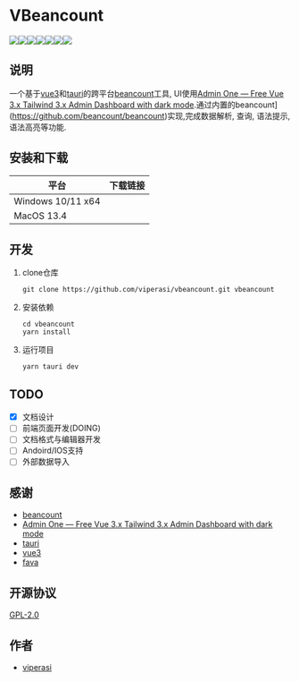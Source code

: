 # VBeancount

![](https://img.shields.io/badge/platform-win--64%20%7C%20osx--64-lightgrey)![](https://img.shields.io/badge/license-GPL2.0-blue)![](https://img.shields.io/badge/node-%3E%3D%2016.13.0-brightgreen)![](https://img.shields.io/badge/tauri-%5E1.3-blue)![](https://img.shields.io/badge/vuejs-%5E3.0.0-blue)![](https://img.shields.io/badge/pinia-%5E2.0.13-blue)![](https://img.shields.io/badge/vite-%5E3.0.9-blue)

## 说明

一个基于[vue3](https://vuejs.org/)和[tauri](https://tauri.app/)的跨平台[beancount](https://github.com/beancount/beancount)工具, UI使用[Admin One &mdash; Free Vue 3.x Tailwind 3.x Admin Dashboard with dark mode](https://justboil.me/tailwind-admin-templates/free-vue-dashboard/).通过内置的beancount](https://github.com/beancount/beancount)实现,完成数据解析, 查询, 语法提示, 语法高亮等功能.

## 安装和下载

| 平台              | 下载链接 |
| ----------------- | -------- |
| Windows 10/11 x64 |          |
| MacOS 13.4        |          |

## 开发

1. clone仓库

   ```
   git clone https://github.com/viperasi/vbeancount.git vbeancount
   ```

2. 安装依赖

   ```
   cd vbeancount
   yarn install
   ```

3. 运行项目

   ```
   yarn tauri dev
   ```

## TODO

- [x] 文档设计
- [ ] 前端页面开发(DOING)
- [ ] 文档格式与编辑器开发
- [ ] Andoird/IOS支持
- [ ] 外部数据导入

## 感谢

* [beancount](https://beancount.github.io/)
* [Admin One &mdash; Free Vue 3.x Tailwind 3.x Admin Dashboard with dark mode](https://justboil.me/tailwind-admin-templates/free-vue-dashboard/)
* [tauri](https://tauri.app/)
* [vue3](https://vuejs.org/)
* [fava](https://beancount.github.io/fava/)

## 开源协议

[GPL-2.0](./LICENSE)

## 作者

* [viperasi](http://xu81.com)

